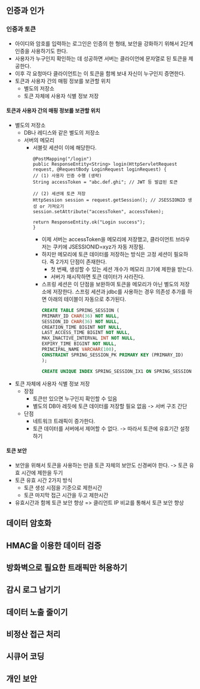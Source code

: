 ## 인증과 인가
### 인증과 토큰
- 아이디와 암호를 입력하는 로그인은 인증의 한 형태, 보안을 강화하기 위해서 2단계 인증을 사용하기도 한다.
- 사용자가 누구인지 확인하는 데 성공하면 서버는 클라이언에 문자열로 된 토큰을 제공한다.
- 이후 각 요청마다 클라이언트는 이 토큰을 함께 보내 자신이 누구인지 증면한다.
- 토큰과 사용자 간의 매핑 정보를 보관할 위치
  - 별도의 저장소
  - 토큰 자체에 사용자 식별 정보 저장

#### 토큰과 사용자 간의 매핑 정보를 보관할 위치
- 별도의 저장소
  - DB나 레디스와 같은 별도의 저장소
  - 서버의 메모리
    - 서블릿 세션이 이에 해당한다.
      ```
      @PostMapping("/login")
      public ResponseEntity<String> login(HttpServletRequest request, @RequestBody LoginRequest loginRequest) {
      // (1) 사용자 인증 수행 (생략)
      String accessToken = "abc.def.ghi"; // JWT 등 발급된 토큰
  
      // (2) 세션에 토큰 저장
      HttpSession session = request.getSession(); // JSESSIONID 생성 or 가져오기
      session.setAttribute("accessToken", accessToken);

      return ResponseEntity.ok("Login success");
      }
      ```
      - 이제 서버는 accessToken을 메모리에 저장했고, 클라이언트 브라우저는 쿠키에 JSESSIONID=xyz가 자동 저장됨.
      - 하지만 메모리에 토큰 데이터를 저장하는 방식은 고정 세션이 필요하다. 즉 2가지 단점이 존재한다.
        - 첫 번째, 생성할 수 있는 세션 개수가 메모리 크기에 제한을 받는다.
        - 서버가 재시작하면 토큰 데이터가 사라진다.
      - 스프링 세션은 이 단점을 보완하여 토큰을 메모리가 아닌 별도의 저장소에 저장한다.
        스프링 세션과 jdbc를 사용하는 경우 의존성 추가를 하면 아래의 테이블이 자동으로 추가된다.
        ```sql
        CREATE TABLE SPRING_SESSION (
        PRIMARY_ID CHAR(36) NOT NULL,
        SESSION_ID CHAR(36) NOT NULL,
        CREATION_TIME BIGINT NOT NULL,
        LAST_ACCESS_TIME BIGINT NOT NULL,
        MAX_INACTIVE_INTERVAL INT NOT NULL,
        EXPIRY_TIME BIGINT NOT NULL,
        PRINCIPAL_NAME VARCHAR(100),
        CONSTRAINT SPRING_SESSION_PK PRIMARY KEY (PRIMARY_ID)
        );

        CREATE UNIQUE INDEX SPRING_SESSION_IX1 ON SPRING_SESSION (SESSION_ID);
        ```
- 토큰 자체에 사용자 식별 정보 저장
  - 장점
    - 토큰만 있으면 누구인지 확인할 수 있음
    - 별도의 DB아 레듯에 토큰 데이터를 저장할 필요 없음 -> 서버 구조 간단
  - 단점
    - 네트워크 트래픽이 증가한다.
    - 토큰 데이터를 서버에서 제어할 수 없다. -> 따라서 토큰에 유효기간 설정하기
#### 토큰 보안
- 보안을 위해서 토큰을 사용하는 만큼 토큰 자체의 보안도 신경써야 한다. -> 토큰 유효 시간에 제한을 두기
- 토큰 유효 시간 2가지 방식
  - 토큰 생성 시점을 기준으로 제한시간
  - 토큰 마지막 접근 시간을 두고 제한시간
-  유효시간과 함께 토큰 보안 향상 => 클리언트 IP 비교를 통해서 토큰 보안 향상

## 데이터 암호화

## HMAC을 이용한 데이터 검증
## 방화벽으로 필요한 트래픽만 허용하기
## 감시 로그 남기기
## 데이터 노출 줄이기
## 비정산 접근 처리
## 시큐어 코딩
## 개인 보안
